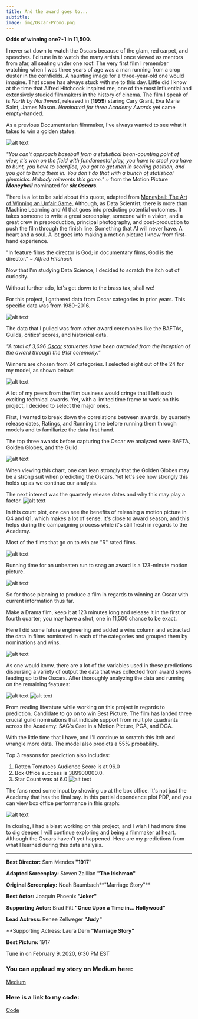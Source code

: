 ```yaml
---
title: And the award goes to...
subtitle:
image: img/Oscar-Promo.png
---
```


**Odds of winning one? - 1 in 11,500.**

I never sat down to watch the Oscars because of the glam, red carpet, and speeches. I'd tune in to watch the many artists I once viewed as mentors from afar, all seating under one roof. The very first film I remember watching when I was three years of age was a man running from a crop duster in the cornfields. A haunting image for a three-year-old one would imagine. That scene has always stuck with me to this day. Little did I know at the time that Alfred Hitchcock inspired me, one of the most influential and extensively studied filmmakers in the history of cinema. The film I speak of is *North by Northwest*, released in (**1959**) staring Cary Grant, Eva Marie Saint, James Mason. *Nominated for three Academy Awards* yet came empty-handed.

As a previous Documentarian filmmaker, I've always wanted to see what it takes to win a golden statue.


![alt text](https://cdn-images-1.medium.com/max/1600/1*xomrE9FaNqPeVYEGd5JEyw.png)

*"You can't approach baseball from a statistical bean-counting point of view, it's won on the field with fundamental play, you have to steal you have to bunt, you have to sacrifice, you got to get men in scoring position, and you got to bring them in. You don't do that with a bunch of statistical gimmicks. Nobody reinvents this game."* ~ from the Motion Picture ***Moneyball*** nominated for ***six Oscars.***

There is a lot to be said about this quote, adapted from [Moneyball: The Art of Winning an Unfair Game.](https://www.amazon.com/dp/B000RH0C8G/ref=dp-kindle-redirect?_encoding=UTF8&btkr=1) Although, as Data Scientist, there is more than Machine Learning and AI that goes into predicting potential outcomes. It takes someone to write a great screenplay, someone with a vision, and a great crew in preproduction, principal photography, and post-production to push the film through the finish line. Something that AI will never have. A heart and a soul. A lot goes into making a motion picture I know from first-hand experience.

"In feature films the director is God; in documentary films, God is the director." ~ *Alfred Hitchock*

Now that I'm studying Data Science, I decided to scratch the itch out of curiosity.

Without further ado, let's get down to the brass tax, shall we!

For this project, I gathered data from Oscar categories in prior years. This specific data was from 1980–2016.

![alt text](https://miro.medium.com/max/1400/1*teEqqt849De_CupQqvK0-A.png)

The data that I pulled was from other award ceremonies like the BAFTAs, Guilds, critics' scores, and historical data.

*"A total of 3,096 [Oscar](https://www.wikiwand.com/en/Academy_Awards) statuettes have been awarded from the inception of the award through the 91st ceremony."*

Winners are chosen from 24 categories. I selected eight out of the 24 for my model, as shown below:

![alt text](https://miro.medium.com/max/2000/1*7jbIZIMef8GyZV_Ew8sHLw.png)




A lot of my peers from the film business would cringe that I left such exciting technical awards. Yet, with a limited time frame to work on this project, I decided to select the major ones.

First, I wanted to break down the correlations between awards, by quarterly release dates, Ratings, and Running time before running them through models and to familiarize the data first hand.

The top three awards before capturing the Oscar we analyzed were BAFTA, Golden Globes, and the Guild.

![alt text](https://miro.medium.com/max/1366/1*aljP-agHt7wTeOAVefRcUA.png)

When viewing this chart, one can lean strongly that the Golden Globes may be a strong suit when predicting the Oscars. Yet let's see how strongly this holds up as we continue our analysis.

The next interest was the quarterly release dates and why this may play a factor.
![alt text](https://miro.medium.com/max/1366/1*SjoE6hs8dcMvoxd-QR7ydQ.png)

In this count plot, one can see the benefits of releasing a motion picture in Q4 and Q1, which makes a lot of sense. It's close to award season, and this helps during the campaigning process while it's still fresh in regards to the Academy.

Most of the films that go on to win are "R" rated films.

![alt text](https://miro.medium.com/max/1366/1*JrIXVKcBkixm5g6HvkDjvw.png)

Running time for an unbeaten run to snag an award is a 123-minute motion picture.

![alt text](https://miro.medium.com/max/2000/1*sIphMmTr_E4mVPAIY7CUww.png)



So for those planning to produce a film in regards to winning an Oscar with current information thus far.

Make a Drama film, keep it at 123 minutes long and release it in the first or fourth quarter; you may have a shot, one in 11,500 chance to be exact.

Here I did some future engineering and added a wins column and extracted the data in films nominated in each of the categories and grouped them by nominations and wins.


![alt text](https://miro.medium.com/max/1400/1*9zw3UW8c0wFVRyAa_n7Qpw.png)

As one would know, there are a lot of the variables used in these predictions dispursing a variety of output the data that was collected from award shows leading up to the Oscars. After thoroughly analyzing the data and running on the remaining features:

![alt text](https://miro.medium.com/max/1400/1*f5fJzXBaUH9DrYzEW6ad0A.png)
![alt text](https://miro.medium.com/max/1218/1*RttW--Srsc4qCfxlZfb_IA.png)

From reading literature while working on this project in regards to prediction. Candidate to go on to win Best Picture. The film has landed three crucial guild nominations that indicate support from multiple quadrants across the Academy: SAG's Cast in a Motion Picture, PGA, and DGA.

With the little time that I have, and I'll continue to scratch this itch and wrangle more data. The model also predicts a 55% probability.

Top 3 reasons for prediction also includes:
1. Rotten Tomatoes Audience Score is at 96.0
2. Box Office success is 389900000.0.
3. Star Count was at 6.0
![alt text](https://miro.medium.com/max/2000/1*lBf2Zh7BUYed9O9KNvBong.png)



The fans need some input by showing up at the box office. It's not just the Academy that has the final say. in this partial dependence plot PDP, and you can view box office performance in this graph:

![alt text](https://miro.medium.com/max/1400/1*96TnJU4psI3gmxCZdSxaYQ.png)

In closing, I had a blast working on this project, and I wish I had more time to dig deeper. I will continue exploring and being a filmmaker at heart. Although the Oscars haven't yet happened. Here are my predictions from what I learned during this data analysis.


---

**Best Director:** Sam Mendes **"1917"**

**Adapted Screenplay:** Steven Zaillian **"The Irishman"**

**Original Screenplay:** Noah Baumbach**"Marriage Story"**

**Best Actor:** Joaquin Phoenix **"Joker"**

**Supporting Actor:** Brad Pitt **"Once Upon a Time in… Hollywood"**

**Lead Actress:** Renee Zellweger **"Judy"**

**Supporting Actress: Laura Dern **"Marriage Story"**

**Best Picture:** 1917

Tune in on February 9, 2020, 6:30 PM EST


### You can applaud my story on Medium here:
[Medium](https://medium.com/@ThisIsJorgeLima/and-the-award-goes-to-f1896ba2efbe)

### Here is a link to my code:
[Code](https://github.com/ThisIsJorgeLima/Unit-2-Project)
